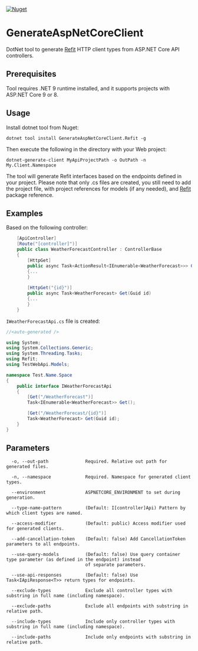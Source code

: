 
[![Nuget](https://img.shields.io/nuget/v/GenerateAspNetCoreClient.Refit)](https://www.nuget.org/packages/GenerateAspNetCoreClient.Refit/)

# GenerateAspNetCoreClient
DotNet tool to generate [Refit](https://github.com/reactiveui/refit) HTTP client types from ASP.NET Core API controllers.

## Prerequisites
Tool requires .NET 9 runtime installed, and it supports projects with ASP.NET Core 9 or 8.


## Usage
Install dotnet tool from Nuget:

`dotnet tool install GenerateAspNetCoreClient.Refit -g`

Then execute the following in the directory with your Web project:

`dotnet-generate-client MyApiProjectPath -o OutPath -n My.Client.Namespace`

The tool will generate Refit interfaces based on the endpoints defined in your project. Please note that only .cs files are created, you still need to add the project file, with project references for models (if any needed), and [Refit](https://www.nuget.org/packages/Refit/) package reference.

## Examples
Based on the following controller:
```csharp
    [ApiController]
    [Route("[controller]")]
    public class WeatherForecastController : ControllerBase
    {
        [HttpGet]
        public async Task<ActionResult<IEnumerable<WeatherForecast>>> Get()
        {...
        }
        
        [HttpGet("{id}")]
        public async Task<WeatherForecast> Get(Guid id)
        {...
        }
    }
```

`IWeatherForecastApi.cs` file is created:
```csharp
//<auto-generated />

using System;
using System.Collections.Generic;
using System.Threading.Tasks;
using Refit;
using TestWebApi.Models;

namespace Test.Name.Space
{
    public interface IWeatherForecastApi
    {
        [Get("/WeatherForecast")]
        Task<IEnumerable<WeatherForecast>> Get();

        [Get("/WeatherForecast/{id}")]
        Task<WeatherForecast> Get(Guid id);
    }
}
```

## Parameters
```
  -o, --out-path              Required. Relative out path for generated files.

  -n, --namespace             Required. Namespace for generated client types.

  --environment               ASPNETCORE_ENVIRONMENT to set during generation.

  --type-name-pattern         (Default: I[controller]Api) Pattern by which client types are named.

  --access-modifier           (Default: public) Access modifier used for generated clients.

  --add-cancellation-token    (Default: false) Add CancellationToken parameters to all endpoints.

  --use-query-models          (Default: false) Use query container type parameter (as defined in the endpoint) instead
                              of separate parameters.

  --use-api-responses         (Default: false) Use Task<IApiResponse<T>> return types for endpoints.

  --exclude-types             Exclude all controller types with substring in full name (including namespace).

  --exclude-paths             Exclude all endpoints with substring in relative path.

  --include-types             Include only controller types with substring in full name (including namespace).

  --include-paths             Include only endpoints with substring in relative path.
```
